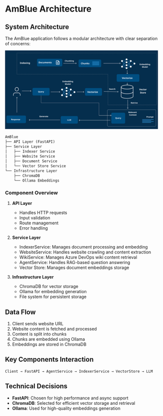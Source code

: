 # AmBlue Architecture

## System Architecture
The AmBlue application follows a modular architecture with clear separation of concerns:

![AmBlue Architecture](./RAG-Architecture.png)

```plaintext
AmBlue
├── API Layer (FastAPI)
├── Service Layer
│   ├── Indexer Service
│   ├── Website Service
│   ├── Document Service
│   └── Vector Store Service
└── Infrastructure Layer
    ├── ChromaDB
    └── Ollama Embeddings
```

### Component Overview

1. **API Layer**

   - Handles HTTP requests
   - Input validation
   - Route management
   - Error handling

2. **Service Layer**

   - IndexerService: Manages document processing and embedding
   - WebsiteService: Handles website crawling and content extraction
   - WikiService: Manages Azure DevOps wiki content retrieval
   - AgentService: Handles RAG-based question answering
   - Vector Store: Manages document embeddings storage

3. **Infrastructure Layer**

   - ChromaDB for vector storage
   - Ollama for embedding generation
   - File system for persistent storage

## Data Flow

1. Client sends website URL
2. Website content is fetched and processed
3. Content is split into chunks
4. Chunks are embedded using Ollama
5. Embeddings are stored in ChromaDB

## Key Components Interaction

```plaintext
Client → FastAPI → AgentService → IndexerService → VectorStore → LLM
```

## Technical Decisions

- **FastAPI**: Chosen for high performance and async support
- **ChromaDB**: Selected for efficient vector storage and retrieval
- **Ollama**: Used for high-quality embeddings generation
